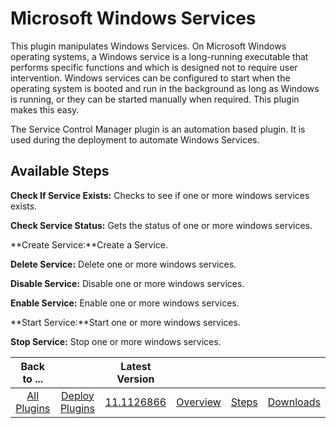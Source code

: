 
Microsoft Windows Services
==========================

This plugin manipulates Windows Services. On Microsoft Windows operating systems, a Windows service is a long-running executable that performs specific functions and which is designed not to require user intervention. Windows services can be configured to start when the operating system is booted and run in the background as long as Windows is running, or they can be started manually when required. This plugin makes this easy.

The Service Control Manager plugin is an automation based plugin. It is used during the deployment to automate Windows Services.


Available Steps
---------------

**Check If Service Exists:** Checks to see if one or more windows services exists.

**Check Service Status:** Gets the status of one or more windows services.

**Create Service:**Create a Service.

**Delete Service:** Delete one or more windows services.

**Disable Service:** Disable one or more windows services.

**Enable Service:** Enable one or more windows services.

**Start Service:**Start one or more windows services.

**Stop Service:** Stop one or more windows services.



|Back to ...||Latest Version||||
| :---: | :---: | :---: | :---: | :---: | :---: |
|[All Plugins](../../index.md)|[Deploy Plugins](../README.md)|[11.1126866](https://raw.githubusercontent.com/UrbanCode/IBM-UCD-PLUGINS/main/files/ServiceControlManager/ucd-ServiceControlManager-11.1126866.zip)|[Overview](overview.md)|[Steps](steps.md)|[Downloads](downloads.md)|

